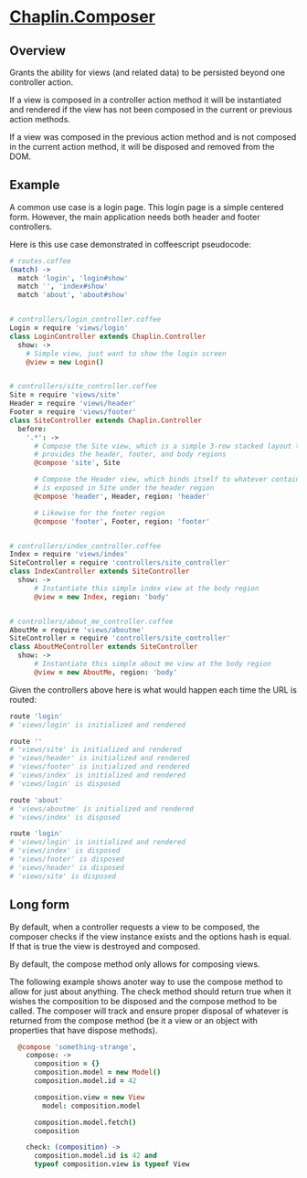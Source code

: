 # [Chaplin.Composer](src/chaplin/composer.coffee)

## Overview

Grants the ability for views (and related data) to be persisted beyond one
controller action.

If a view is composed in a controller action method it will be instantiated
and rendered if the view has not been composed in the current or previous
action methods.

If a view was composed in the previous action method and is not composed
in the current action method, it will be disposed and removed from the DOM.

## Example

A common use case is a login page. This login page is a simple centered form.
However, the main application needs both header and footer controllers.

Here is this use case demonstrated in coffeescript pseudocode:

```coffeescript
# routes.coffee
(match) ->
  match 'login', 'login#show'
  match '', 'index#show'
  match 'about', 'about#show'


# controllers/login_controller.coffee
Login = require 'views/login'
class LoginController extends Chaplin.Controller
  show: ->
    # Simple view, just want to show the login screen
    @view = new Login()


# controllers/site_controller.coffee
Site = require 'views/site'
Header = require 'views/header'
Footer = require 'views/footer'
class SiteController extends Chaplin.Controller
  before:
    '.*': ->
      # Compose the Site view, which is a simple 3-row stacked layout that
      # provides the header, footer, and body regions
      @compose 'site', Site

      # Compose the Header view, which binds itself to whatever container
      # is exposed in Site under the header region
      @compose 'header', Header, region: 'header'

      # Likewise for the footer region
      @compose 'footer', Footer, region: 'footer'


# controllers/index_controller.coffee
Index = require 'views/index'
SiteController = require 'controllers/site_controller'
class IndexController extends SiteController
  show: ->
      # Instantiate this simple index view at the body region
      @view = new Index, region: 'body'


# controllers/about_me_controller.coffee
AboutMe = require 'views/aboutme'
SiteController = require 'controllers/site_controller'
class AboutMeController extends SiteController
  show: ->
      # Instantiate this simple about me view at the body region
      @view = new AboutMe, region: 'body'
```

Given the controllers above here is what would happen each time the URL is
routed:

```coffeescript
route 'login'
# 'views/login' is initialized and rendered

route ''
# 'views/site' is initialized and rendered
# 'views/header' is initialized and rendered
# 'views/footer' is initialized and rendered
# 'views/index' is initialized and rendered
# 'views/login' is disposed

route 'about'
# 'views/aboutme' is initialized and rendered
# 'views/index' is disposed

route 'login'
# 'views/login' is initialized and rendered
# 'views/index' is disposed
# 'views/footer' is disposed
# 'views/header' is disposed
# 'views/site' is disposed
```


## Long form

By default, when a controller requests a view to be composed, the composer
checks if the view instance exists and the options hash is equal. If that is
true the view is destroyed and composed.

By default, the compose method only allows for composing views.

The following example shows anoter way to use the compose method to allow for
just about anything. The check method should return true when it wishes
the composition to be disposed and the compose method to be called.
The composer will track and ensure proper disposal of whatever is returned from
the compose method (be it a view or an object with properties that have
dispose methods).

```coffeescript
  @compose 'something-strange',
    compose: ->
      composition = {}
      composition.model = new Model()
      composition.model.id = 42

      composition.view = new View
        model: composition.model

      composition.model.fetch()
      composition

    check: (composition) ->
      composition.model.id is 42 and
      typeof composition.view is typeof View
```

